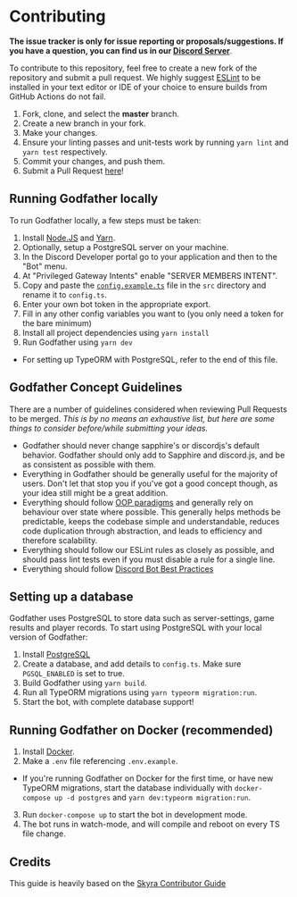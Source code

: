 # Contributing

**The issue tracker is only for issue reporting or proposals/suggestions. If you have a question, you can find us in our [Discord Server]**.

To contribute to this repository, feel free to create a new fork of the repository and
submit a pull request. We highly suggest [ESLint] to be installed
in your text editor or IDE of your choice to ensure builds from GitHub Actions do not fail.

1. Fork, clone, and select the **master** branch.
2. Create a new branch in your fork.
3. Make your changes.
4. Ensure your linting passes and unit-tests work by running `yarn lint` and `yarn test` respectively.
5. Commit your changes, and push them.
6. Submit a Pull Request [here]!

## Running Godfather locally

To run Godfather locally, a few steps must be taken:

1. Install [Node.JS] and [Yarn].
2. Optionally, setup a PostgreSQL server on your machine.
3. In the Discord Developer portal go to your application and then to the "Bot" menu.
4. At "Privileged Gateway Intents" enable "SERVER MEMBERS INTENT".
5. Copy and paste the [`config.example.ts`] file in the `src` directory and rename it to `config.ts`.
6. Enter your own bot token in the appropriate export.
7. Fill in any other config variables you want to (you only need a token for the bare minimum)
8. Install all project dependencies using `yarn install`
9. Run Godfather using `yarn dev`

-   For setting up TypeORM with PostgreSQL, refer to the end of this file.

## Godfather Concept Guidelines

There are a number of guidelines considered when reviewing Pull Requests to be merged. _This is by no means an exhaustive list, but here are some things to consider before/while submitting your ideas._

-   Godfather should never change sapphire's or discordjs's default behavior. Godfather should only add to Sapphire and discord.js, and be as consistent as possible with them.
-   Everything in Godfather should be generally useful for the majority of users. Don't let that stop you if you've got a good concept though, as your idea still might be a great addition.
-   Everything should follow [OOP paradigms] and generally rely on behaviour over state where possible. This generally helps methods be predictable, keeps the codebase simple and understandable, reduces code duplication through abstraction, and leads to efficiency and therefore scalability.
-   Everything should follow our ESLint rules as closely as possible, and should pass lint tests even if you must disable a rule for a single line.
-   Everything should follow [Discord Bot Best Practices]

## Setting up a database

Godfather uses PostgreSQL to store data such as server-settings, game results and player records. To start using PostgreSQL with your local version of Godfather:

1. Install [PostgreSQL]
2. Create a database, and add details to `config.ts`. Make sure `PGSQL_ENABLED` is set to true.
3. Build Godfather using `yarn build`.
4. Run all TypeORM migrations using `yarn typeorm migration:run`.
5. Start the bot, with complete database support!

## Running Godfather on Docker (recommended)

1. Install [Docker].
2. Make a `.env` file referencing `.env.example`.

-   If you're running Godfather on Docker for the first time, or have new TypeORM migrations, start the database individually with `docker-compose up -d postgres` and `yarn dev:typeorm migration:run`.

3. Run `docker-compose up` to start the bot in development mode.
4. The bot runs in watch-mode, and will compile and reboot on every TS file change.

## Credits

This guide is heavily based on the [Skyra Contributor Guide](https://github.com/skyra-project/skyra/blob/main/.github/CONTRIBUTING.md)

<!-- Link Dump -->

[discord server]: https://discord.gg/gFhvChy
[here]: https://github.com/Soumil07/godfather/pulls
[eslint]: https://eslint.org/
[node.js]: https://nodejs.org/en/download/
[yarn]: https://classic.yarnpkg.com/en/docs/install
[docker]: https://www.docker.com
[installation instructions for node-canvas]: https://github.com/Automattic/node-canvas/blob/main/Readme.md#installation
[oop paradigms]: https://en.wikipedia.org/wiki/Object-oriented_programming
[discord bot best practices]: https://github.com/meew0/discord-bot-best-practices
[`config.example.ts`]: /src/config.example.ts
[postgresql]: https://www.postgresql.org/docs/9.3/tutorial-install.html
